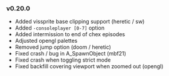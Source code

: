 ### v0.20.0
- Added vissprite base clipping support (heretic / sw)
- Added `-consoleplayer [0-7]` option
- Added intermission to end of chex episodes
- Adjusted opengl palettes
- Removed jump option (doom / heretic)
- Fixed crash / bug in A_SpawnObject (mbf21)
- Fixed crash when toggling strict mode
- Fixed backfill covering viewport when zoomed out (opengl)
